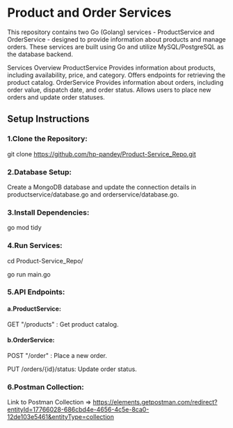 # Product and Order Services

This repository contains two Go (Golang) services - ProductService and OrderService - designed to provide information
about products and manage orders. These services are built using Go and utilize MySQL/PostgreSQL as the database
backend.

Services Overview ProductService Provides information about products, including availability, price, and category.
Offers endpoints for retrieving the product catalog. OrderService Provides information about orders, including order
value, dispatch date, and order status. Allows users to place new orders and update order statuses.

## Setup Instructions

### 1.Clone the Repository:

git clone https://github.com/hp-pandey/Product-Service_Repo.git

### 2.Database Setup:

Create a MongoDB database and update the connection details in productservice/database.go and orderservice/database.go.

### 3.Install Dependencies:

go mod tidy

### 4.Run Services:

cd Product-Service_Repo/

go run main.go

### 5.API Endpoints:

#### a.ProductService:

GET "/products" : Get product catalog.

#### b.OrderService:

POST "/order" : Place a new order.

PUT /orders/{id}/status: Update order status.

### 6.Postman Collection:

Link to Postman Collection
=> https://elements.getpostman.com/redirect?entityId=17766028-686cbd4e-4656-4c5e-8ca0-12de103e5461&entityType=collection
